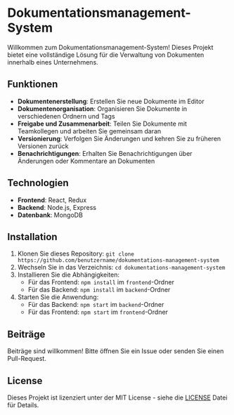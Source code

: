 # Dokumentationsmanagement-System

Willkommen zum Dokumentationsmanagement-System! Dieses Projekt bietet eine vollständige Lösung für die Verwaltung von Dokumenten innerhalb eines Unternehmens.

## Funktionen
- **Dokumentenerstellung**: Erstellen Sie neue Dokumente im Editor
- **Dokumentenorganisation**: Organisieren Sie Dokumente in verschiedenen Ordnern und Tags
- **Freigabe und Zusammenarbeit**: Teilen Sie Dokumente mit Teamkollegen und arbeiten Sie gemeinsam daran
- **Versionierung**: Verfolgen Sie Änderungen und kehren Sie zu früheren Versionen zurück
- **Benachrichtigungen**: Erhalten Sie Benachrichtigungen über Änderungen oder Kommentare an Dokumenten

## Technologien
- **Frontend**: React, Redux
- **Backend**: Node.js, Express
- **Datenbank**: MongoDB

## Installation
1. Klonen Sie dieses Repository: `git clone https://github.com/benutzername/dokumentations-management-system`
2. Wechseln Sie in das Verzeichnis: `cd dokumentations-management-system`
3. Installieren Sie die Abhängigkeiten:
   - Für das Frontend: `npm install` im `frontend`-Ordner
   - Für das Backend: `npm install` im `backend`-Ordner
4. Starten Sie die Anwendung:
   - Für das Backend: `npm start` im `backend`-Ordner
   - Für das Frontend: `npm start` im `frontend`-Ordner

## Beiträge
Beiträge sind willkommen! Bitte öffnen Sie ein Issue oder senden Sie einen Pull-Request.

## License
Dieses Projekt ist lizenziert unter der MIT License - siehe die [LICENSE](LICENSE) Datei für Details.
